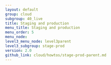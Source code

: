 ```yaml
---
layout: default
group: cloud
subgroup: 40_live
title: Staging and production
menu_title: Staging and production
menu_order: 5
menu_node: 
level3_menu_node: level3parent
level3_subgroup: stage-prod
version: 2.0
github_link: cloud/howtos/stage-prod-parent.md
---
```


